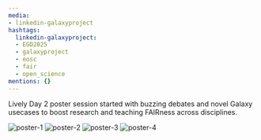 ```yaml
---
media:
- linkedin-galaxyproject
hashtags:
  linkedin-galaxyproject:
  - EGD2025
  - galaxyproject
  - eosc
  - fair
  - open_science
mentions: {}
---
```


Lively Day 2 poster session started with buzzing debates and novel Galaxy usecases to boost research and teaching FAIRness across disciplines.

![poster-1](https://github.com/user-attachments/assets/67b8604e-2bfd-46b8-b688-71676b9b54e0)
![poster-2](https://github.com/user-attachments/assets/37c539b4-3e35-4e4f-bb21-18ab99c86ee3)
![poster-3](https://github.com/user-attachments/assets/af879096-e280-46e7-ae4e-3f58336a2dcf)
![poster-4](https://github.com/user-attachments/assets/72546a85-9822-45cc-b978-a0c61155b9d8)
